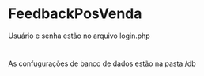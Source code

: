 # FeedbackPosVenda
 Usuário e senha estão no arquivo login.php
 #
 As confugurações de banco de dados estão na pasta /db 